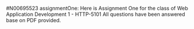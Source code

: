 #N00695523 assignmentOne:
Here is Assignment One for the class of Web Application Development 1 - HTTP-5101
All questions have been answered base on PDF provided.
